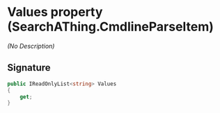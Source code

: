 # Values property (SearchAThing.CmdlineParseItem)
_(No Description)_

## Signature
```csharp
public IReadOnlyList<string> Values
{
    get;
}
```
